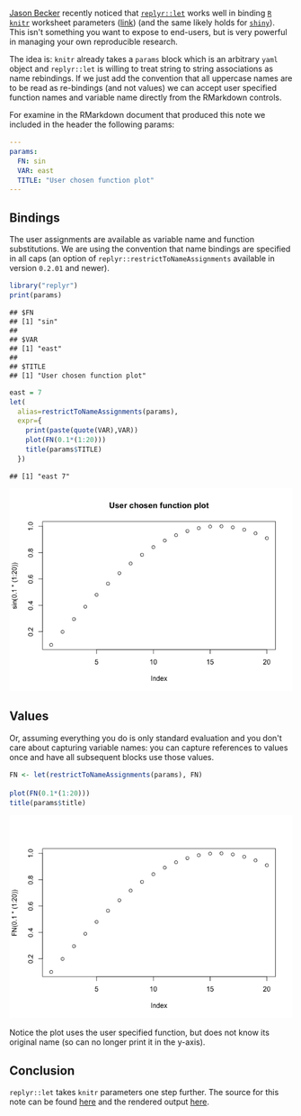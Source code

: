 [Jason Becker](http://jsonbecker.com) recently noticed that [`replyr::let`](https://github.com/WinVector/replyr) works well in binding [`R`](https://cran.r-project.org) [`knitr`](https://CRAN.R-project.org/package=knitr) worksheet parameters ([link](https://twitter.com/jsonbecker/status/815953228642811905)) (and the same likely holds for [`shiny`](http://shiny.rstudio.com)). This isn't something you want to expose to end-users, but is very powerful in managing your own reproducible research.

The idea is: `knitr` already takes a `params` block which is an arbitrary `yaml` object and `replyr::let` is willing to treat string to string associations as name rebindings. If we just add the convention that all uppercase names are to be read as re-bindings (and not values) we can accept user specified function names and variable name directly from the RMarkdown controls.

For examine in the RMarkdown document that produced this note we included in the header the following params:

``` yaml
---
params:
  FN: sin
  VAR: east
  TITLE: "User chosen function plot"
---
```

Bindings
--------

The user assignments are available as variable name and function substitutions. We are using the convention that name bindings are specified in all caps (an option of `replyr::restrictToNameAssignments` available in version `0.2.01` and newer).

``` r
library("replyr")
print(params)
```

    ## $FN
    ## [1] "sin"
    ## 
    ## $VAR
    ## [1] "east"
    ## 
    ## $TITLE
    ## [1] "User chosen function plot"

``` r
east = 7
let(
  alias=restrictToNameAssignments(params),
  expr={ 
    print(paste(quote(VAR),VAR))
    plot(FN(0.1*(1:20)))
    title(params$TITLE)
  })
```

    ## [1] "east 7"

![](KnitrParameters_files/figure-markdown_github/bindings-1.png)

Values
------

Or, assuming everything you do is only standard evaluation and you don't care about capturing variable names: you can capture references to values once and have all subsequent blocks use those values.

``` r
FN <- let(restrictToNameAssignments(params), FN)

plot(FN(0.1*(1:20)))
title(params$title)
```

![](KnitrParameters_files/figure-markdown_github/values-1.png)

Notice the plot uses the user specified function, but does not know its original name (so can no longer print it in the y-axis).

Conclusion
----------

`replyr::let` takes `knitr` parameters one step further. The source for this note can be found [here](https://github.com/WinVector/replyr/blob/master/extras/KnitrParameters.Rmd) and the rendered output [here](https://github.com/WinVector/replyr/blob/master/extras/KnitrParameters.md).
